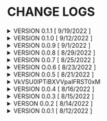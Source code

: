 # CHANGE LOGS

<details>

<summary>VERSION 0.1.1 [ 9/19/2022 ]</summary>

<img src="../.gitbook/assets/changed.png" alt="" data-size="line">Updated [INFORMATION](broken-reference)

<img src="../.gitbook/assets/removed.png" alt="" data-size="line">Removed Interview Logs

</details>

<details>

<summary>VERSION 0.1.0 [ 9/12/2022 ]</summary>

<img src="../.gitbook/assets/changed.png" alt="" data-size="line">Updated description for all SCPs in the database

<img src="../.gitbook/assets/changed.png" alt="" data-size="line">[SCP-409](../documentation/scp-list/keter/scp-409-contagious-crystal.md) is now allowed to be tested on by <mark style="color:purple;">**Researchers**</mark>

</details>

<details>

<summary>VERSION 0.0.9 [ 9/1/2022 ]</summary>

<img src="../.gitbook/assets/added.png" alt="" data-size="line">Added Welcome

<img src="../.gitbook/assets/added.png" alt="" data-size="line">Added FAQ

<img src="../.gitbook/assets/added.png" alt="" data-size="line">Added Main Guidelines

<img src="../.gitbook/assets/changed.png" alt="" data-size="line">Changed Authors/Editors to Command Members

</details>

<details>

<summary>VERSION 0.0.8 [ 8/29/2022 ]</summary>

<img src="../.gitbook/assets/added.png" alt="" data-size="line">Added Cross-Testing Clearances

<img src="../.gitbook/assets/changed.png" alt="" data-size="line">Updated information on some SCPs

<img src="../.gitbook/assets/added.png" alt="" data-size="line">Added information for [SCP-131-C](../documentation/scp-list/safe/scp-131-eyepods.md#scp-131-c-or-cyan)

</details>

<details>

<summary>VERSION 0.0.7 [ 8/25/2022 ]</summary>

<img src="../.gitbook/assets/changed.png" alt="" data-size="line">Updated information on [SCP-500](../documentation/scp-list/safe/scp-500-panacea.md)

<img src="../.gitbook/assets/changed.png" alt="" data-size="line">Authors has been updated

</details>

<details>

<summary>VERSION O.0.6 [ 8/23/2022 ]</summary>

<img src="../.gitbook/assets/added.png" alt="" data-size="line">Added [SCP-662](../documentation/scp-list/euclid/scp-662-mr.-deeds.md)

<img src="../.gitbook/assets/added.png" alt="" data-size="line">Added [SCP-4966](../documentation/scp-list/safe/scp-4966-pillow-pet.md)

<img src="../.gitbook/assets/added.png" alt="" data-size="line">Added [SCP-2398](../documentation/scp-list/safe/scp-2398-a-really-good-bat.md)

</details>

<details>

<summary>VERSION 0.0.5 [ 8/21/2022 ]</summary>

<img src="../.gitbook/assets/added.png" alt="" data-size="line">Added [SCP-500 "Panacea"](../documentation/scp-list/safe/scp-500-panacea.md) to the database

<img src="../.gitbook/assets/changed.png" alt="" data-size="line">Updated testing restrictions on **all SCPs**

<img src="../.gitbook/assets/changed.png" alt="" data-size="line">Updated Editors, and Authors

</details>

<details>

<summary>VkVSU0lPTiBXVVpaIFRST0xM</summary>

VE9EQVkgV1VaWiBBTkQgVEhFIFNDRCBDT01NQU5EIFNUQVJURUQgVEhFIEhBWk1BVCBHQU5H

</details>

<details>

<summary>VERSION 0.0.4 [ 8/16/2022 ]</summary>

<img src="../.gitbook/assets/removed.png" alt="" data-size="line">Removed `Testing Logs` page

<img src="../.gitbook/assets/added.png" alt="" data-size="line">Added [Test Logs](../documentation/scp-list/safe/scp-131-eyepods.md#test-logs) to SCP-131

<img src="../.gitbook/assets/added.png" alt="" data-size="line">Added [Test Logs](../documentation/scp-list/safe/scp-1200-tastes-like-chewing-gum.md#test-logs) to SCP-1200

<img src="../.gitbook/assets/changed.png" alt="" data-size="line">Updated [SCP-131-B](../documentation/scp-list/safe/scp-131-eyepods.md#scp-131-b-or-black)

<img src="../.gitbook/assets/changed.png" alt="" data-size="line">Updated SCP-008 information

</details>

<details>

<summary>VERSION 0.0.3 [ 8/15/2022 ]</summary>

<img src="../.gitbook/assets/changed.png" alt="" data-size="line">Updated database clearance on [information page](../)

</details>

<details>

<summary>VERSON 0.0.2 [ 8/14/2022 ]</summary>

<img src="../.gitbook/assets/added.png" alt="" data-size="line">Added guirod1 to [Authors](authors.md)

<img src="../.gitbook/assets/added.png" alt="" data-size="line">MTF ranking SC-3+ have been given access

<img src="../.gitbook/assets/added.png" alt="" data-size="line">Executive Personnel ranking SC-3+ have been given access

<img src="../.gitbook/assets/changed.png" alt="" data-size="line">[SCP-008](../documentation/scp-list/euclid/scp-008-zombie-plague.md) has been updated

<img src="../.gitbook/assets/changed.png" alt="" data-size="line">[SCP-409](../documentation/scp-list/keter/scp-409-contagious-crystal.md) clearance updated from <mark style="color:purple;">Senior Researcher</mark> to <mark style="color:purple;">Lead Researcher</mark>

<img src="../.gitbook/assets/added.png" alt="" data-size="line">Interview logs added

</details>

<details>

<summary>VERSION 0.0.1 [ 8/12/2022 ]</summary>

<img src="../.gitbook/assets/added.png" alt="" data-size="line"> Creation of the Science Database

<img src="../.gitbook/assets/added.png" alt="" data-size="line">SCP Clearances, Maximum Class-D, and Locations

<img src="../.gitbook/assets/changed.png" alt="" data-size="line">SCP-131-B is now \[REDACTED] on ███ ██████████████ orders

<img src="../.gitbook/assets/removed.png" alt="" data-size="line">Temporary placeholder SCPs from <mark style="color:yellow;"></mark> [<mark style="color:yellow;">Euclid</mark> ](../documentation/scp-list/euclid/)and [<mark style="color:red;">Keter</mark>](../documentation/scp-list/keter/)<mark style="color:red;"></mark>

<img src="../.gitbook/assets/added.png" alt="" data-size="line">Authors Page

<img src="../.gitbook/assets/changed.png" alt="" data-size="line">Fixed [SCP-1200](../documentation/scp-list/safe/scp-1200-tastes-like-chewing-gum.md) page showing incorrect numbers

</details>

